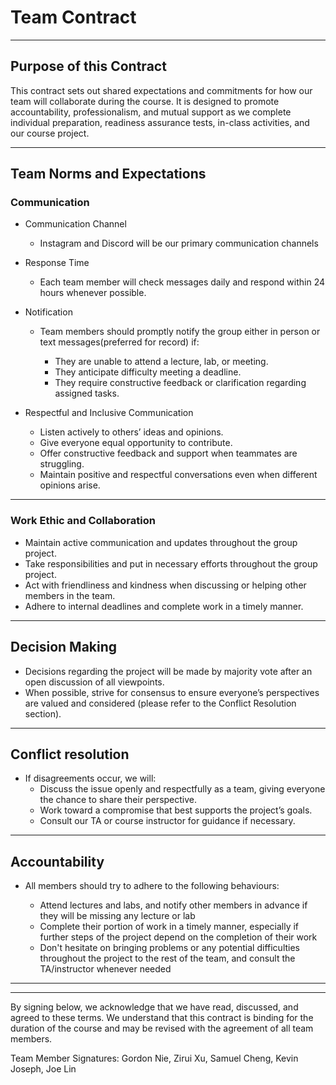 # Team Contract

---

## Purpose of this Contract

This contract sets out shared expectations and commitments for how our team will collaborate during the course. It is designed to promote accountability, professionalism, and mutual support as we complete individual preparation, readiness assurance tests, in-class activities, and our course project.

---

## Team Norms and Expectations

### Communication

* Communication Channel
    * Instagram and Discord will be our primary communication channels
  
* Response Time
  * Each team member will check messages daily and respond within 24 hours whenever possible.

* Notification
  * Team members should promptly notify the group either in person or text messages(preferred for record) if:

      * They are unable to attend a lecture, lab, or meeting.
      * They anticipate difficulty meeting a deadline.
      * They require constructive feedback or clarification regarding assigned tasks.

* Respectful and Inclusive Communication
  * Listen actively to others’ ideas and opinions.
  * Give everyone equal opportunity to contribute.
  * Offer constructive feedback and support when teammates are struggling.
  * Maintain positive and respectful conversations even when different opinions arise.

---

### Work Ethic and Collaboration

* Maintain active communication and updates throughout the group project.
* Take responsibilities and put in necessary efforts throughout the group project.
* Act with friendliness and kindness when discussing or helping other members in the team.
* Adhere to internal deadlines and complete work in a timely manner.

---

## Decision Making

* Decisions regarding the project will be made by majority vote after an open discussion of all viewpoints.
* When possible, strive for consensus to ensure everyone’s perspectives are valued and considered (please refer to the Conflict Resolution section).

---

## Conflict resolution

* If disagreements occur, we will:
    * Discuss the issue openly and respectfully as a team, giving everyone the chance to share their perspective.
    * Work toward a compromise that best supports the project’s goals.
    * Consult our TA or course instructor for guidance if necessary.

---

## Accountability

* All members should try to adhere to the following behaviours:

  * Attend lectures and labs, and notify other members in advance if they will be missing any lecture or lab
  * Complete their portion of work in a timely manner, especially if further steps of the project depend on the completion of their work
  * Don't hesitate on bringing problems or any potential difficulties throughout the project to the rest of the team, and consult the TA/instructor whenever needed

---

---

By signing below, we acknowledge that we have read, discussed, and agreed to these terms. We understand that this contract is binding for the duration of the course and may be revised with the agreement of all team members.

Team Member Signatures:
Gordon Nie, Zirui Xu, Samuel Cheng, Kevin Joseph, Joe Lin
